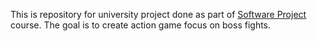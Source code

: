 This is repository for university project done as part of [Software Project](https://is.cuni.cz/studium/eng/predmety/index.php?do=predmet&kod=NPRG069) course.
The goal is to create action game focus on boss fights.
